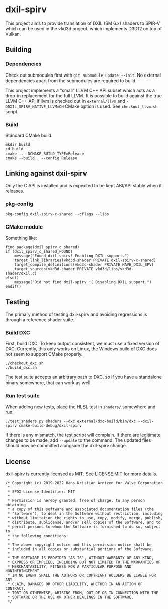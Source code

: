 # dxil-spirv

This project aims to provide translation of DXIL (SM 6.x) shaders to SPIR-V which can be used in the vkd3d project,
which implements D3D12 on top of Vulkan.

## Building

### Dependencies

Check out submodules first with `git submodule update --init`.
No external dependencies apart from the submodules are required to build.

This project implements a "small" LLVM C++ API subset which acts as a drop-in replacement for the full LLVM.
It is possible to build against the true LLVM C++ API if llvm is checked out in `external/llvm` and `-DDXIL_SPIRV_NATIVE_LLVM=ON` CMake option is used.
See `checkout_llvm.sh` script.

### Build

Standard CMake build.

```
mkdir build
cd build
cmake .. -DCMAKE_BUILD_TYPE=Release
cmake --build . --config Release
```

## Linking against dxil-spirv

Only the C API is installed and is expected to be kept ABI/API stable when it releases.

### pkg-config

```
pkg-config dxil-spirv-c-shared --cflags --libs
```

### CMake module

Something like:

```
find_package(dxil_spirv_c_shared)
if (dxil_spirv_c_shared_FOUND)
	message("Found dxil-spirv! Enabling DXIL support.")
	target_link_libraries(vkd3d-shader PRIVATE dxil-spirv-c-shared)
	target_compile_definitions(vkd3d-shader PRIVATE HAVE_DXIL_SPV)
	target_sources(vkd3d-shader PRIVATE vkd3d/libs/vkd3d-shader/dxil.c)
else()
	message("Did not find dxil-spirv :( Disabling DXIL support.")
endif()
```

## Testing

The primary method of testing dxil-spirv and avoiding regressions is through a reference shader suite.

### Build DXC

First, build DXC. To keep output consistent, we must use a fixed version of DXC.
Currently, this only works on Linux, the Windows build of DXC does not seem to support CMake properly.

```
./checkout_dxc.sh
./build_dxc.sh
```

The test suite accepts an arbitrary path to DXC, so if you have a standalone binary somewhere, that can work as well.

### Run test suite

When adding new tests, place the HLSL test in `shaders/` somewhere and run:

```
./test_shaders.py shaders --dxc external/dxc-build/bin/dxc --dxil-spirv cmake-build-debug/dxil-spirv
```

If there is any mismatch, the test script will complain. If there are legitimate changes to be made,
add `--update` to the command. The updated files should now be committed alongside the dxil-spirv change.

## License

dxil-spirv is currently licensed as MIT. See LICENSE.MIT for more details.

```
/* Copyright (c) 2019-2022 Hans-Kristian Arntzen for Valve Corporation
 *
 * SPDX-License-Identifier: MIT
 *
 * Permission is hereby granted, free of charge, to any person obtaining
 * a copy of this software and associated documentation files (the
 * "Software"), to deal in the Software without restriction, including
 * without limitation the rights to use, copy, modify, merge, publish,
 * distribute, sublicense, and/or sell copies of the Software, and to
 * permit persons to whom the Software is furnished to do so, subject to
 * the following conditions:
 *
 * The above copyright notice and this permission notice shall be
 * included in all copies or substantial portions of the Software.
 *
 * THE SOFTWARE IS PROVIDED "AS IS", WITHOUT WARRANTY OF ANY KIND,
 * EXPRESS OR IMPLIED, INCLUDING BUT NOT LIMITED TO THE WARRANTIES OF
 * MERCHANTABILITY, FITNESS FOR A PARTICULAR PURPOSE AND NONINFRINGEMENT.
 * IN NO EVENT SHALL THE AUTHORS OR COPYRIGHT HOLDERS BE LIABLE FOR ANY
 * CLAIM, DAMAGES OR OTHER LIABILITY, WHETHER IN AN ACTION OF CONTRACT,
 * TORT OR OTHERWISE, ARISING FROM, OUT OF OR IN CONNECTION WITH THE
 * SOFTWARE OR THE USE OR OTHER DEALINGS IN THE SOFTWARE.
 */
```

